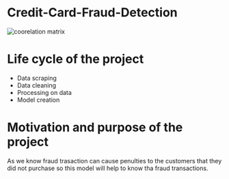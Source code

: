 # Credit-Card-Fraud-Detection
![coorelation matrix](https://user-images.githubusercontent.com/118895788/203995246-815b7df2-0115-4df4-8cd2-d8b2801a0c8d.PNG)

# Life cycle of the project
* Data scraping
* Data cleaning
* Processing on data 
* Model creation

# Motivation and purpose of the project
As we know fraud trasaction can cause penulties to the customers that they did not purchase so this model will help to know tha fraud transactions. 
